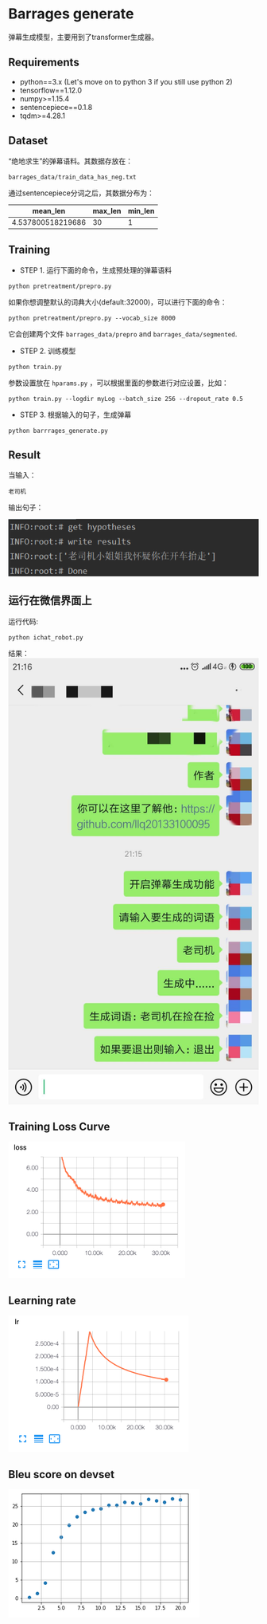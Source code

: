 # Barrages generate
弹幕生成模型，主要用到了transformer生成器。

## Requirements
* python==3.x (Let's move on to python 3 if you still use python 2)
* tensorflow==1.12.0
* numpy>=1.15.4
* sentencepiece==0.1.8
* tqdm>=4.28.1

## Dataset
“绝地求生”的弹幕语料。其数据存放在：
```
barrages_data/train_data_has_neg.txt
```

通过sentencepiece分词之后，其数据分布为：

|  mean_len   | max_len  | min_len | 
|  ----  | ----  | ----  |
| 4.537800518219686  | 30 | 1 |

## Training
* STEP 1. 运行下面的命令，生成预处理的弹幕语料
```
python pretreatment/prepro.py
```
如果你想调整默认的词典大小(default:32000)，可以进行下面的命令：
```
python pretreatment/prepro.py --vocab_size 8000
```
它会创建两个文件 `barrages_data/prepro` and `barrages_data/segmented`.

* STEP 2. 训练模型
```
python train.py
```
参数设置放在 `hparams.py` ，可以根据里面的参数进行对应设置，比如：
```
python train.py --logdir myLog --batch_size 256 --dropout_rate 0.5
```

* STEP 3. 根据输入的句子，生成弹幕
```
python barrrages_generate.py
```

## Result
当输入：
```
老司机
```

输出句子：

![img](./fig/barrage_gen.png)

## 运行在微信界面上
运行代码:

```
python ichat_robot.py
```

结果：
![wechat](./fig/wechat_function.jpg)

## Training Loss Curve
<img src="fig/loss.png">

## Learning rate
<img src="fig/lr.png">

## Bleu score on devset
<img src="fig/bleu.png">

